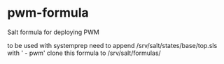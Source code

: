 # pwm-formula
Salt formula for deploying PWM

to be used with systemprep
need to append /srv/salt/states/base/top.sls with '    - pwm'
clone this formula to /srv/salt/formulas/
